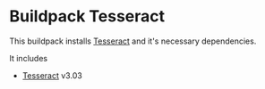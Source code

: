 # Buildpack Tesseract

This buildpack installs [Tesseract](https://github.com/tesseract-ocr/tesseract) and it's necessary dependencies.  

It includes
- [Tesseract](https://github.com/tesseract-ocr/tesseract) v3.03
